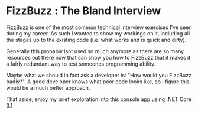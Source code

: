 # FizzBuzz : The Bland Interview
FizzBuzz is one of the most common technical interview exercises I've seen during my career. 
As such I wanted to show my workings on it, including all the stages up to the existing code (i.e. what works and is quick and dirty).

Generally this probably isnt used so much anymore as there are so many resources out there now that can show you how to FizzBuzz that it makes
it a fairly redundant way to test someones programming ability.

Maybe what we should in fact ask a developer is: "How would you FizzBuzz badly?". A good developer knows what poor code looks like, so I figure
this would be a much better approach.

That aside, enjoy my brief exploration into this console app using .NET Core 3.1

